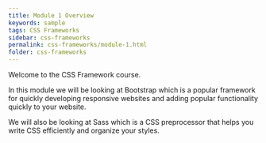 ```yaml
---
title: Module 1 Overview
keywords: sample
tags: CSS Frameworks
sidebar: css-frameworks
permalink: css-frameworks/module-1.html
folder: css-frameworks
---
```


Welcome to the CSS Framework course.

In this module we will be looking at Bootstrap which is a popular framework for quickly developing responsive websites and adding popular functionality quickly to your website.

We will also be looking at Sass which is a CSS preprocessor that helps you write CSS efficiently and organize your styles.